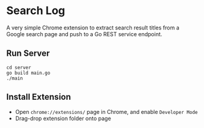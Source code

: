 # Search Log

A very simple Chrome extension to extract search result titles from a Google search page and push to a Go REST service endpoint.

## Run Server

```
cd server
go build main.go
./main
```

## Install Extension

- Open `chrome://extensions/` page in Chrome, and enable `Developer Mode`
- Drag-drop extension folder onto page
